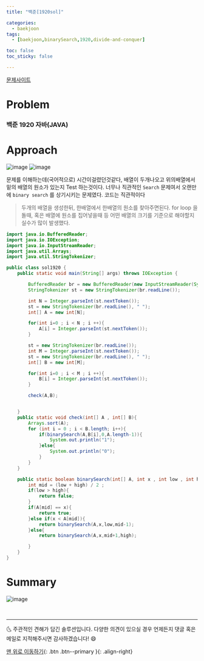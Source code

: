 ```yaml
---
title: "백준[1920sol]"

categories:
  - baekjoon
tags:
  - [baekjoon,binarySearch,1920,divide-and-conquer]

toc: false
toc_sticky: false

---
```

[문제사이트](https://www.acmicpc.net/problem/1920)

# Problem
### 백준 1920 자바(JAVA)



# Approach

![image](https://user-images.githubusercontent.com/69495129/139908626-977b6437-7028-4bd8-a032-09129dd711b3.png)
![image](https://user-images.githubusercontent.com/69495129/139908636-4bae24d6-001b-42ed-9e62-20cc6ff8bf4a.png)


문제를 이해하는데(국어적으로) 시간이걸렸던것같다, 배열이 두개나오고 위의배열에서 밑의 배열의 원소가 있는지 Test 하는것이다.
너무나 직관적인 `Search` 문제여서 오랜만에 `binary search` 를 상기시키는 문제였다. 코드는 직관적이다

> 두개의 배열을 생성한뒤, 한배열에서 한배열의 원소를 찾아주면된다.
> for loop 을 돌때, 혹은 배열에 원소를 집어넣을때 등 어떤 배열의 크기를 기준으로 해야할지 실수가 많이 발생했다.


```java
import java.io.BufferedReader;
import java.io.IOException;
import java.io.InputStreamReader;
import java.util.Arrays;
import java.util.StringTokenizer;

public class sol1920 {
    public static void main(String[] args) throws IOException {

        BufferedReader br = new BufferedReader(new InputStreamReader(System.in));
        StringTokenizer st = new StringTokenizer(br.readLine());

        int N = Integer.parseInt(st.nextToken());
        st = new StringTokenizer(br.readLine(), " ");
        int[] A = new int[N];

        for(int i=0 ; i < N ; i ++){
            A[i] = Integer.parseInt(st.nextToken());
        }

        st = new StringTokenizer(br.readLine());
        int M = Integer.parseInt(st.nextToken());
        st = new StringTokenizer(br.readLine(), " ");
        int[] B = new int[M];

        for(int i=0 ; i < M ; i ++){
            B[i] = Integer.parseInt(st.nextToken());
        }

        check(A,B);


    }
    public static void check(int[] A , int[] B){
        Arrays.sort(A);
        for (int i = 0 ; i < B.length; i++){
            if(binarySearch(A,B[i],0,A.length-1)){
                System.out.println("1");
            }else{
                System.out.println("0");
            }
        }
    }

    public static boolean binarySearch(int[] A, int x , int low , int high){
        int mid = (low + high) / 2 ;
        if(low > high){
            return false;
        }
        if(A[mid] == x){
            return true;
        }else if(x < A[mid]){
            return binarySearch(A,x,low,mid-1);
        }else{
            return binarySearch(A,x,mid+1,high);

        }
    }
}


```



# Summary
![image](https://user-images.githubusercontent.com/69495129/139908596-10bb7cd3-9f00-4c21-9f3f-fba602525f50.png)



<br>



***

🌜 주관적인 견해가 담긴 솔루션입니다. 다양한 의견이 있으실 경우
언제든지 댓글 혹은 메일로 지적해주시면 감사하겠습니다! 😄

[맨 위로 이동하기](#){: .btn .btn--primary }{: .align-right}
